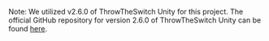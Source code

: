 Note: We utilized v2.6.0 of ThrowTheSwitch Unity for this project. The official GitHub repository for version 2.6.0 of ThrowTheSwitch Unity can be found [here](https://github.com/ThrowTheSwitch/Unity/releases/tag/v2.6.0).
